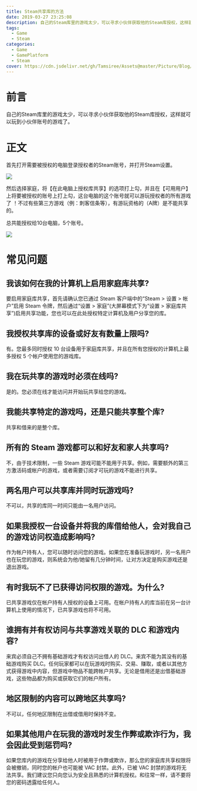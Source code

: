 ```yaml
---
title: Steam共享库的方法
date: 2019-03-27 23:25:08
description: 自己的Steam库里的游戏太少，可以寻求小伙伴获取他的Steam库授权，这样就可以玩到小伙伴账号的游戏了。
tags:
  - Game
  - Steam
categories:
  - Game
  - GamePlatform
  - Steam
cover: https://cdn.jsdelivr.net/gh/Tamsiree/Assets@master/Picture/Blog/Cover/wallhavennk5k21.jpg
---
```

# 前言
自己的Steam库里的游戏太少，可以寻求小伙伴获取他的Steam库授权，这样就可以玩到小伙伴账号的游戏了。



# 正文

首先打开需要被授权的电脑登录授权者的Steam账号，并打开Steam设置。

![](https://pics3.baidu.com/feed/cefc1e178a82b901b6e289c9dabc76733812efb0.png?token=fbee6421d902682048388a4d603c7bf7&s=BA83A14C5EE4B76C5455B8850300E0C3)

然后选择家庭，将【在此电脑上授权库共享】的选项打上勾，并且在【可用用户】上将要被授权的账号上打上勾，这台电脑的这个账号就可以游玩授权者的所有游戏了 ！不过有些第三方游戏（例：刺客信条等），有游玩资格的（A牌）是不能共享的。

总共能授权给10台电脑，5个账号。

![](https://pics7.baidu.com/feed/78310a55b319ebc41c078afd2b1710f81e171609.jpeg?token=a5dce700d9896fbe7a8d07dc9981ab3f&s=B2D7A164DAE4B76C085890030100C0C1)

# 常见问题

## 我该如何在我的计算机上启用家庭库共享?

要启用家庭库共享，首先请确认您已通过 Steam 客户端中的“Steam > 设置 > 帐户”启用 Steam 令牌，然后通过“设置 > 家庭”(大屏幕模式下为“设置 > 家庭库共享”)启用共享功能，您也可以在此处授权特定计算机及用户分享您的库。

## 我授权共享库的设备或好友有数量上限吗?

有。您最多同时授权 10 台设备用于家庭库共享，并且在所有您授权的计算机上最多授权 5 个帐户使用您的游戏库。

## 我在玩共享的游戏时必须在线吗?

是的。您必须在线才能访问并开始玩共享给您的游戏。

## 我能共享特定的游戏吗，还是只能共享整个库?

共享和借来的是整个库。

## 所有的 Steam 游戏都可以和好友和家人共享吗?

不，由于技术限制，一些 Steam 游戏可能不能用于共享。例如，需要额外的第三方激活码或帐户的游戏，或者需要订阅才可玩的游戏不能进行共享。

## 两名用户可以共享库并同时玩游戏吗?

不可以，共享的库同一时间只能由一名用户访问。

## 如果我授权一台设备并将我的库借给他人，会对我自己的游戏访问权造成影响吗?

作为帐户持有人，您可以随时访问您的游戏。如果您在准备玩游戏时，另一名用户也在玩您的游戏，则系统会为他/她留有几分钟时间，让对方决定是购买游戏还是退出游戏。

## 有时我玩不了已获得访问权限的游戏。为什么?

已共享游戏仅在帐户持有人授权的设备上可用。在帐户持有人的库当前在另一台计算机上使用的情况下，已共享游戏也将不可用。

## 谁拥有并有权访问与共享游戏关联的 DLC 和游戏内容?

来宾必须自己不拥有基础游戏才有权访问出借人的 DLC。来宾不能为其没有的基础游戏购买 DLC。任何玩家都可以在玩游戏时购买、交易、赚取，或者以其他方式获得游戏中内容，但游戏中物品不能跨帐户共享。无论是借用还是出借基础游戏，这些物品都为购买或获取它们的帐户所有。

## 地区限制的内容可以跨地区共享吗?

不可以，任何地区限制在出借或借用时保持不变。

## 如果其他用户在玩我的游戏时发生作弊或欺诈行为，我会因此受到惩罚吗?

如果您库内的游戏在分享给他人时被用于作弊或欺诈，那么您的家庭库共享权限将会被撤销，同时您的帐户也可能被 VAC 封禁。此外，已被 VAC 封禁的游戏将无法共享。我们建议您只向您认为安全且熟悉的计算机授权。和往常一样，请不要将您的密码透露给任何人。
